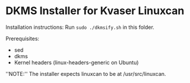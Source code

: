 # DKMS Installer for Kvaser Linuxcan #

Installation instructions: Run `sudo ./dkmsify.sh` in this folder.

Prerequisites:

- sed
- dkms
- Kernel headers (linux-headers-generic on Ubuntu)

''NOTE:'' The installer expects linuxcan to be at /usr/src/linuxcan.
